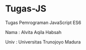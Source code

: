 # Tugas-JS
Tugas Pemrograman JavaScript ES6

Nama : Alvita Aqila Habsah

Univ : Universitas Trunojoyo Madura
